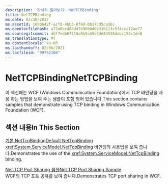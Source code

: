 ```yaml
---
description: '자세히 알아보기: NetTCPBinding'
title: NetTCPBinding
ms.date: 03/30/2017
ms.assetid: 1690b42f-acfd-4bb3-8f0d-0b17cd5ca36c
ms.openlocfilehash: a72a0bc488d47b966640e31b113c5f4ccc12ae77
ms.sourcegitcommit: ddf7edb67715a5b9a45e3dd44536dabc153c1de0
ms.translationtype: MT
ms.contentlocale: ko-KR
ms.lasthandoff: 02/06/2021
ms.locfileid: "99752108"
---
```

# <a name="nettcpbinding"></a><span data-ttu-id="4395a-103">NetTCPBinding</span><span class="sxs-lookup"><span data-stu-id="4395a-103">NetTCPBinding</span></span>

<span data-ttu-id="4395a-104">이 섹션에는 WCF (Windows Communication Foundation)에서 TCP 바인딩을 사용 하는 방법을 보여 주는 샘플이 포함 되어 있습니다.</span><span class="sxs-lookup"><span data-stu-id="4395a-104">This section contains samples that demonstrate using TCP binding in Windows Communication Foundation (WCF).</span></span>  
  
## <a name="in-this-section"></a><span data-ttu-id="4395a-105">섹션 내용</span><span class="sxs-lookup"><span data-stu-id="4395a-105">In This Section</span></span>  

 [<span data-ttu-id="4395a-106">기본 NetTcpBinding</span><span class="sxs-lookup"><span data-stu-id="4395a-106">Default NetTcpBinding</span></span>](default-nettcpbinding.md)  
 <span data-ttu-id="4395a-107"><xref:System.ServiceModel.NetTcpBinding> 바인딩의 사용법을 보여 줍니다.</span><span class="sxs-lookup"><span data-stu-id="4395a-107">Demonstrates the use of the <xref:System.ServiceModel.NetTcpBinding> binding.</span></span>  
  
 [<span data-ttu-id="4395a-108">Net.TCP Port Sharing 샘플</span><span class="sxs-lookup"><span data-stu-id="4395a-108">Net.TCP Port Sharing Sample</span></span>](net-tcp-port-sharing-sample.md)  
 <span data-ttu-id="4395a-109">WCF의 TCP 포트 공유를 보여 줍니다.</span><span class="sxs-lookup"><span data-stu-id="4395a-109">Demonstrates TCP port sharing in WCF.</span></span>
